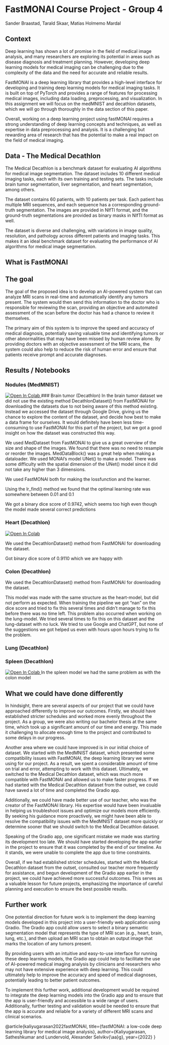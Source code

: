 # FastMONAI Course Project - Group 4
Sander Braastad, Tarald Skaar, Matias Holmemo Mardal

## Context
Deep learning has shown a lot of promise in the field of medical image analysis, and many researchers are exploring its potential in areas such as disease diagnosis and treatment planning. However, developing deep learning models for medical imaging can be challenging due to the complexity of the data and the need for accurate and reliable results.

FastMONAI is a deep learning library that provides a high-level interface for developing and training deep learning models for medical imaging tasks. It is built on top of PyTorch and provides a range of features for processing medical images, including data loading, preprocessing, and visualization. In this assignment we will focus on the medMNIST and decathlon datasets, which we will go through thoroughly in the data section of this paper. 

Overall, working on a deep learning project using fastMONAI requires a strong understanding of deep learning concepts and techniques, as well as expertise in data preprocessing and analysis. It is a challenging but rewarding area of research that has the potential to make a real impact on the field of medical imaging. 


## Data - The Medical Decathlon
The Medical Decathlon is a benchmark dataset for evaluating AI algorithms for medical image segmentation. The dataset includes 10 different medical imaging tasks, each with its own training and testing sets. The tasks include brain tumor segmentation, liver segmentation, and heart segmentation, among others.

The dataset contains 60 patients, with 10 patients per task. Each patient has multiple MRI sequences, and each sequence has a corresponding ground-truth segmentation. The images are provided in NIfTI format, and the ground-truth segmentations are provided as binary masks in NIfTI format as well.

The dataset is diverse and challenging, with variations in image quality, resolution, and pathology across different patients and imaging tasks. This makes it an ideal benchmark dataset for evaluating the performance of AI algorithms for medical image segmentation.

## What is FastMONAI


## The goal
The goal of the proposed idea is to develop an AI-powered system that can analyze MRI scans in real-time and automatically identify any tumors present. The system would then send this information to the doctor who is responsible for reviewing the scan, providing an objective and automated assessment of the scan before the doctor has had a chance to review it themselves.

The primary aim of this system is to improve the speed and accuracy of medical diagnosis, potentially saving valuable time and identifying tumors or other abnormalities that may have been missed by human review alone. By providing doctors with an objective assessment of the MRI scans, the system could also help to reduce the risk of human error and ensure that patients receive prompt and accurate diagnoses.



## Results / Notebooks

### Nodules (MedMNIST) 
<a target="_blank" href="https://colab.research.google.com/github/MatiasHolmemoMardal/FastMONAI/blob/main/notebooks/V2_FastMONAI_MedMNIST_Single_label_classification.ipynb">
  <img src="https://colab.research.google.com/assets/colab-badge.svg" alt="Open In Colab"/>
</a>
### Brain tumor (Decathlon)
In the brain tumor dataset we did not use the existing method DecathlonDataset() from FastMONAI for downloading the datasets due to not being aware of this method existing. Instead we accessed the dataset through Google Drive, giving us the chance to explore the content of the dataset, and decide how best to make a data frame for ourselves. It would definitely have been less time-consuming to use FastMONAI for this part of the project, but we got a good insight on how the dataset was constructed this way. 

We used MedDataset from FastMONAI to give us a great overview of the size and shape of the images. We found that there was no need to resample or reorder the images. MedDataBlock() was a great help when making a dataloader. We used MONAI’s model UNet() to make a model. There was some difficulty with the spatial dimension of the UNet() model since it did not take any higher than 3 dimensions.

We used FastMONAI both for making the lossfunction and the learner.

Using the lr_find() method we found that the optimal learning rate was somewhere between 0.01 and 0.1

We got a binary dice score of 0.9742, which seems too high even though the model made several correct predictions

### Heart (Decathlon)
<a target="_blank" href="https://colab.research.google.com/github/MatiasHolmemoMardal/FastMONAI/blob/main/notebooks/heart_semantic.ipynb">
  <img src="https://colab.research.google.com/assets/colab-badge.svg" alt="Open In Colab"/>
</a>

We used the DecathlonDataset() method from FastMONAI for downloading the dataset. 

Got binary dice score of 0.9110 which we are happy with

### Colon (Decathlon)
<a target="_blank" href="https://colab.research.google.com/github/MatiasHolmemoMardal/FastMONAI/blob/main/notebooks/colon_b_s_semantic.ipynb">
</a>
We used the DecathlonDataset() method from FastMONAI for downloading the dataset. 

This model was made with the same structure as the heart-model, but did not perform as expected. When training the pipeline we got “nan” on the dice score and tried to fix this several times and didn’t manage to fix this before there was no time left. This problem also occurred when working on the lung-model. We tried several times to fix this on this dataset and the lung-dataset with no luck. We tried to use Google and ChatGPT, but none of the suggestions we got helped us even with hours upon hours trying to fix the problem.

### Lung (Decathlon)

### Spleen (Decathlon) 
<a target="_blank" href="https://colab.research.google.com/github/MatiasHolmemoMardal/FastMONAI/blob/main/notebooks/Spleen_semantic.ipynb">
  <img src="https://colab.research.google.com/assets/colab-badge.svg" alt="Open In Colab"/>
</a>
In the spleen model we had the same problem as with the colon model

## What we could have done differently
In hindsight, there are several aspects of our project that we could have approached differently to improve our outcomes. Firstly, we should have established stricter schedules and worked more evenly throughout the project. As a group, we were also writing our bachelor thesis at the same time, which took up a significant amount of our time and energy. This made it challenging to allocate enough time to the project and contributed to some delays in our progress.

Another area where we could have improved is in our initial choice of dataset. We started with the MedMNIST dataset, which presented some compatibility issues with FastMONAI, the deep learning library we were using for our project. As a result, we spent a considerable amount of time on trial and error, attempting to work with this dataset. Ultimately, we switched to the Medical Decathlon dataset, which was much more compatible with FastMONAI and allowed us to make faster progress. If we had started with the Medical Decathlon dataset from the outset, we could have saved a lot of time and completed the Gradio app.

Additionally, we could have made better use of our teacher, who was the creator of the FastMONAI library. His expertise would have been invaluable in helping us troubleshoot issues and optimize our models more efficiently. By seeking his guidance more proactively, we might have been able to resolve the compatibility issues with the MedMNIST dataset more quickly or determine sooner that we should switch to the Medical Decathlon dataset.

Speaking of the Gradio app, one significant mistake we made was starting its development too late. We should have started developing the app earlier in the project to ensure that it was completed by the end of our timeline. As it stands, we were unable to complete the app due to time constraints.

Overall, if we had established stricter schedules, started with the Medical Decathlon dataset from the outset, consulted our teacher more frequently for assistance, and begun development of the Gradio app earlier in the project, we could have achieved more successful outcomes. This serves as a valuable lesson for future projects, emphasizing the importance of careful planning and execution to ensure the best possible results.


## Further work

One potential direction for future work is to implement the deep learning models developed in this project into a user-friendly web application using Gradio. The Gradio app could allow users to select a binary semantic segmentation model that represents the type of MRI scan (e.g., heart, brain, lung, etc.), and then upload an MRI scan to obtain an output image that marks the location of any tumors present.

By providing users with an intuitive and easy-to-use interface for running these deep learning models, the Gradio app could help to facilitate the use of AI-powered medical imaging analysis by clinicians and researchers who may not have extensive experience with deep learning. This could ultimately help to improve the accuracy and speed of medical diagnoses, potentially leading to better patient outcomes.

To implement this further work, additional development would be required to integrate the deep learning models into the Gradio app and to ensure that the app is user-friendly and accessible to a wide range of users. Additionally, further testing and validation would be needed to ensure that the app is accurate and reliable for a variety of different MRI scans and clinical scenarios.

@article{kaliyugarasan2022fastMONAI,
  title={fastMONAI: a low-code deep learning library for medical image analysis},
  author={Kaliyugarasan, Satheshkumar and Lundervold, Alexander Selvikv{\aa}g},
  year={2022}
}
